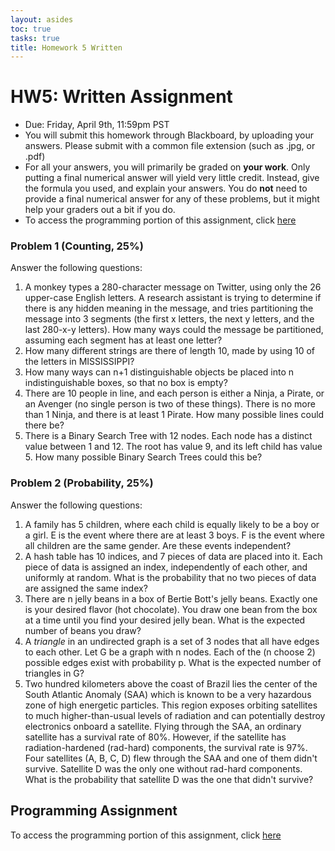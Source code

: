 ```yaml
---
layout: asides
toc: true
tasks: true
title: Homework 5 Written
---
```


# HW5: Written Assignment

+ Due: Friday, April 9th, 11:59pm PST
+ You will submit this homework through Blackboard, by uploading your answers.  Please submit with a common file extension (such as .jpg, or .pdf)
+ For all your answers, you will primarily be graded on **your work**.  Only putting a final numerical answer will yield very little credit.  Instead, give the formula you used, and explain your answers.  You do **not** need to provide a final numerical answer for any of these problems, but it might help your graders out a bit if you do.
+ To access the programming portion of this assignment, click [here](./programming/)

### Problem 1 (Counting, 25%)

Answer the following questions:

1. A monkey types a 280-character message on Twitter, using only the 26 upper-case English letters.  A research assistant is trying to determine if there is any hidden meaning in the message, and tries partitioning the message into 3 segments (the first x letters, the next y letters, and the last 280-x-y letters).  How many ways could the message be partitioned, assuming each segment has at least one letter?
2. How many different strings are there of length 10, made by using 10 of the letters in MISSISSIPPI?
3. How many ways can n+1 distinguishable objects be placed into n indistinguishable boxes, so that no box is empty?
4. There are 10 people in line, and each person is either a Ninja, a Pirate, or an Avenger (no single person is two of these things).  There is no more than 1 Ninja, and there is at least 1 Pirate.  How many possible lines could there be?
5. There is a Binary Search Tree with 12 nodes.  Each node has a distinct value between 1 and 12.  The root has value 9, and its left child has value 5.  How many possible Binary Search Trees could this be?

### Problem 2 (Probability, 25%)

Answer the following questions:

1. A family has 5 children, where each child is equally likely to be a boy or a girl.  E is the event where there are at least 3 boys.  F is the event where all children are the same gender.  Are these events independent?
2. A hash table has 10 indices, and 7 pieces of data are placed into it.  Each piece of data is assigned an index, independently of each other, and uniformly at random.  What is the probability that no two pieces of data are assigned the same index?
3. There are n jelly beans in a box of Bertie Bott's jelly beans.  Exactly one is your desired flavor (hot chocolate).  You draw one bean from the box at a time until you find your desired jelly bean.  What is the expected number of beans you draw?
5. A *triangle* in an undirected graph is a set of 3 nodes that all have edges to each other.  Let G be a graph with n nodes.  Each of the (n choose 2) possible edges exist with probability p.  What is the expected number of triangles in G?
5. Two hundred kilometers above the coast of Brazil lies the center of the South Atlantic Anomaly (SAA) which is known to be a very hazardous zone of high energetic particles. This region exposes orbiting satellites to much higher-than-usual levels of radiation and can potentially destroy electronics onboard a satellite. Flying through the SAA, an ordinary satellite has a survival rate of 80\%. However, if the satellite has radiation-hardened (rad-hard) components, the survival rate is 97\%.  Four satellites (A, B, C, D) flew through the SAA and one of them didn't survive. Satellite D was the only one without rad-hard components.  What is the probability that satellite D was the one that didn't survive?

## Programming Assignment

To access the programming portion of this assignment, click [here](./programming/)
